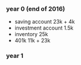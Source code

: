 

### year 0 (end of 2016)

* saving account 23k + 4k 
* investment account 1.5k
* inventory 25k
* 401k 11k + 23k

### year 1

